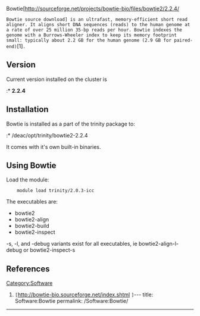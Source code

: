Bowtie<ref name="bowtie_download">\[<http://sourceforge.net/projects/bowtie-bio/files/bowtie2/2.2.4/>

`Bowtie source download]`</ref>` is an ultrafast, memory-efficient short read aligner. It aligns short DNA sequences (reads) to the human genome at a rate of over 25 million 35-bp reads per hour. Bowtie indexes the genome with a Burrows-Wheeler index to keep its memory footprint small: typically about 2.2 GB for the human genome (2.9 GB for paired-end)`\[1\]`.`

## Version

Current version installed on the cluster is

:\* **2.2.4**

## Installation

Bowtie is installed as a part of the trinity package to:

:\* /deac/opt/trinity/bowtie2-2.2.4

It comes with it's own built-in binaries.

## Using Bowtie

Load the module:

`    module load trinity/2.0.3-icc`

The executables are:

  - bowtie2
  - bowtie2-align
  - bowtie2-build
  - bowtie2-inspect

\-s, -l, and -debug variants exist for all executables, ie
bowtie2-align-l-debug or bowtie2-inspect-s

## References

<references/>

[Category:Software](Category:Software "wikilink")

1.  `[`<http://bowtie-bio.sourceforge.net/index.shtml> `]`---
title: Software:Bowtie
permalink: /Software:Bowtie/
---

